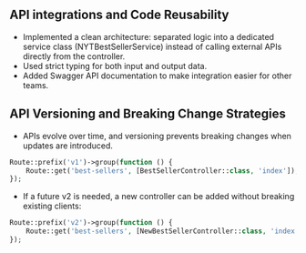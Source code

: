 ## API integrations and Code Reusability
* Implemented a clean architecture: separated logic into a dedicated service class (NYTBestSellerService) instead of calling external APIs directly from the controller.
* Used strict typing for both input and output data.
* Added Swagger API documentation to make integration easier for other teams.

## API Versioning and Breaking Change Strategies
* APIs evolve over time, and versioning prevents breaking changes when updates are introduced.

```php
Route::prefix('v1')->group(function () {
    Route::get('best-sellers', [BestSellerController::class, 'index']);
});
```
* If a future v2 is needed, a new controller can be added without breaking existing clients:
```php
Route::prefix('v2')->group(function () {
    Route::get('best-sellers', [NewBestSellerController::class, 'index']);
});
```
